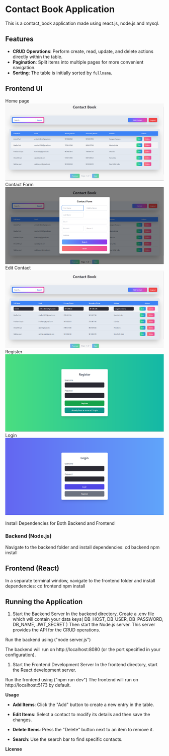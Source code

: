 # Contact Book Application

This is a contact_book application made using react.js, node.js and mysql.

## Features

- **CRUD Operations**: Perform create, read, update, and delete actions directly within the table.
- **Pagination**: Split items into multiple pages for more convenient navigation.
- **Sorting**: The table is initially sorted by `fullname`.


## Frontend UI

Home page  
![HomePage](images/HomePage.png)
Contact Form  
![ContactForm](images/ContactForm.png)
Edit Contact  
![Edit Contact](images/EditContact.png)
Register
![Register](images/RegisterPage.png)
Login
![Login ](images/LoginPage.png)


 Install Dependencies for Both Backend and Frontend

###  Backend (Node.js)
Navigate to the backend folder and install dependencies:
cd backend
npm install

## Frontend (React)
In a separate terminal window, navigate to the frontend folder and install dependencies:
cd frontend
npm install

## Running the Application
1. Start the Backend Server
In the backend directory,
Create a .env file which will contain your data keys(
DB_HOST,
DB_USER,
DB_PASSWORD,
DB_NAME,
JWT_SECRET
)
Then
start the Node.js server. This server provides the API for the CRUD operations.

Run the backend using ("node server.js")

The backend will run on http://localhost:8080 (or the port specified in your configuration).

1. Start the Frontend Development Server
In the frontend directory, start the React development server.

Run the frontend using ("npm run dev")
The frontend will run on http://localhost:5173 by default.

**Usage**  
- **Add Items**: Click the "Add" button to create a new entry in the table. 

- **Edit Items**: Select a contact to modify its details and then save the changes.

- **Delete Items**: Press the "Delete" button next to an item to remove it.  

- **Search**: Use the search bar to find specific contacts.  

**License**



